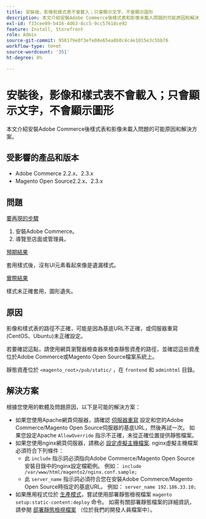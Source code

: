 ```yaml
---
title: 安裝後，影像和樣式表不會載入；只會顯示文字，不會顯示圖形
description: 本文介紹安裝Adobe Commerce後樣式表和影像未載入問題的可能原因和解決方案。
exl-id: f33cee89-b416-4d63-8cc5-9cc57618ce92
feature: Install, Storefront
role: Admin
source-git-commit: 958179e0f3efe08e65ea8b0c4c4e1015e3c5bb76
workflow-type: tm+mt
source-wordcount: '351'
ht-degree: 0%

---
```


# 安裝後，影像和樣式表不會載入；只會顯示文字，不會顯示圖形

本文介紹安裝Adobe Commerce後樣式表和影像未載入問題的可能原因和解決方案。

## 受影響的產品和版本

* Adobe Commerce 2.2.x、2.3.x
* Magento Open Source2.2.x、2.3.x

## 問題

<u>要再現的步驟</u>

1. 安裝Adobe Commerce。
1. 導覽至店面或管理員。

<u>預期結果</u>

套用樣式後，沒有UI元素看起來像是遺漏樣式。

<u>實際結果</u>

樣式未正確套用，圖形遺失。

## 原因

影像和樣式表的路徑不正確，可能是因為基底URL不正確，或伺服器重寫(CentOS、Ubuntu)未正確設定。

若要確認這點，請使用網頁瀏覽器檢查器來檢查靜態資產的路徑，並確認這些資產位於Adobe Commerce或Magento Open Source檔案系統上。

靜態資產位於 `<magento_root>/pub/static/` ，在 `frontend` 和 `adminhtml` 目錄。

## 解決方案

根據您使用的軟體及問題原因，以下是可能的解決方案：

* 如果您使用Apache網頁伺服器，請確認 [伺服器重寫](https://devdocs.magento.com/guides/v2.3/install-gde/prereq/apache.html#apache-help-rewrite) 設定和您的Adobe Commerce/Magento Open Source伺服器的基底URL，然後再試一次。 如果您設定Apache `AllowOverride` 指示不正確，未從正確位置提供靜態檔案。
* 如果您使用nginx網頁伺服器，請務必 [設定虛擬主機檔案](https://devdocs.magento.com/guides/v2.3/install-gde/prereq/nginx.html#configure-nginx-ubuntu). nginx虛擬主機檔案必須符合下列條件：
   * 此 `include` 指示詞必須指向Adobe Commerce/Magento Open Source安裝目錄中的nginx設定檔範例。 例如：    `include /var/www/html/magento2/nginx.conf.sample;`
   * 此 `server_name` 指示詞必須符合您在安裝Adobe Commerce/Magento Open Source時指定的基底URL。 例如： `server_name 192.186.33.10;`
* 如果應用程式位於 [生產模式](https://devdocs.magento.com/guides/v2.3/config-guide/bootstrap/magento-modes.html#production-mode)，嘗試使用部署靜態檢視檔案 `magento setup:static-content:deploy` 命令。 如需有關部署靜態檔案的詳細資訊，請參閱 [部署靜態檢視檔案](https://devdocs.magento.com/guides/v2.3/install-gde/install/cli/install-cli-subcommands-maint.html) （位於我們的開發人員檔案中）。

